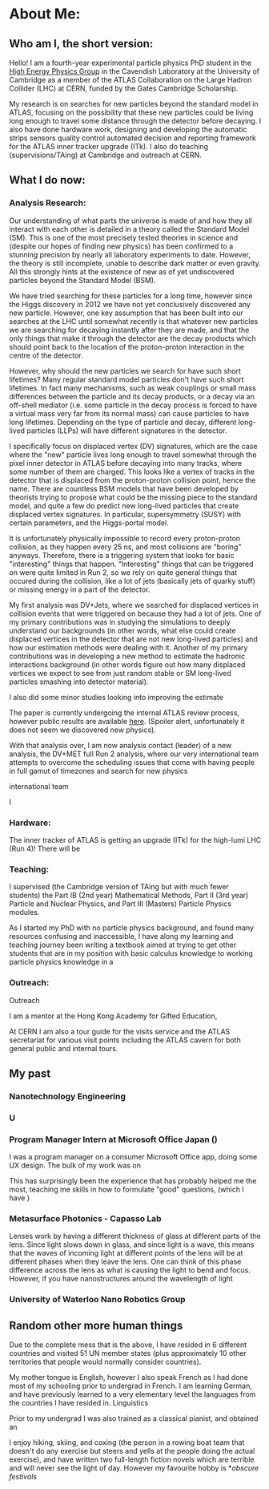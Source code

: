 # About Me:

## Who am I, the short version:
Hello! I am a fourth-year experimental particle physics PhD student in the [High Energy Physics Group](https://www.hep.phy.cam.ac.uk) in the Cavendish Laboratory at the University of Cambridge as a member of the ATLAS Collaboration on the Large Hadron Collider (LHC) at CERN, funded by the Gates Cambridge Scholarship.

My research is on searches for new particles beyond the standard model in ATLAS, focusing on the possibility that these new particles could be living long enough to travel some distance through the detector before decaying. I also have done hardware work, designing and developing the automatic strips sensors quality control automated decision and reporting framework for the ATLAS inner tracker upgrade (ITk). I also do teaching (supervisions/TAing) at Cambridge and outreach at CERN.

## What I do now:
### Analysis Research:
Our understanding of what parts the universe is made of and how they all interact with each other is detailed in a theory called the Standard Model (SM). This is one of the most precisely tested theories in science and (despite our hopes of finding new physics) has been confirmed to a stunning precision by nearly all laboratory experiments to date. However, the theory is still incomplete, unable to describe dark matter or even gravity. All this strongly hints at the existence of new as of yet undiscovered particles beyond the Standard Model (BSM).

We have tried searching for these particles for a long time, however since the Higgs discovery in 2012 we have not yet conclusively discovered any new particle. However, one key assumption that has been built into our searches at the LHC until somewhat recently is that whatever new particles we are searching for decaying instantly after they are made, and that the only things that make it through the detector are the decay products which should point back to the location of the proton-proton interaction in the centre of the detector.

However, why should the new particles we search for have such short lifetimes? Many regular standard model particles don't have such short lifetimes. In fact many mechanisms, such as weak couplings or small mass differences between the particle and its decay products, or a decay via an off-shell mediator (i.e. some particle in the decay process is forced to have a virtual mass very far from its normal mass) can cause particles to have long lifetimes. Depending on the type of particle and decay, different long-lived particles (LLPs) will have different signatures in the detector.

I specifically focus on displaced vertex (DV) signatures, which are the case where the "new" particle lives long enough to travel somewhat through the pixel inner detector in ATLAS before decaying into many tracks, where some number of them are charged. This looks like a vertex of tracks in the detector that is displaced from the proton-proton collision point, hence the name. There are countless BSM models that have been developed by theorists trying to propose what could be the missing piece to the standard model, and quite a few do predict new long-lived particles that create displaced vertex signatures. In particular, supersymmetry (SUSY) with certain parameters, and the Higgs-portal model.

It is unfortunately physically impossible to record every proton-proton collision, as they happen every 25 ns, and most collisions are "boring" anyways. Therefore, there is a triggering system that looks for basic "interesting" things that happen. "Interesting" things that can be triggered on were quite limited in Run 2, so we rely on quite general things that occured during the collision, like a lot of jets (basically jets of quarky stuff) or missing energy in a part of the detector.

My first analysis was DV+Jets, where we searched for displaced vertices in collision events that were triggered on because they had a lot of jets. One of my primary contributions was in studying the simulations to deeply understand our backgrounds (in other words, what else could create displaced vertices in the detector that are not new long-lived particles) and how our estimation methods were dealing with it. Another of my primary contributions was in developing a new method to estimate the hadronic interactions background (in other words figure out how many displaced vertices we expect to see from just random stable or SM long-lived particles smashing into detector material). 

I also did some minor studies looking into improving the estimate 

The paper is currently undergoing the internal ATLAS review process, however public results are available [here](). (Spoiler alert, unfortunately it does not seem we discovered new physics).

With that analysis over, I am now analysis contact (leader) of a new analysis, the DV+MET full Run 2 analysis, where our very international team attempts to overcome the scheduling issues that come with having people in full gamut of timezones and search for new physics

international team



I 


### Hardware:

The inner tracker of ATLAS is getting an upgrade (ITk) for the high-lumi LHC (Run 4)! There will be 

### Teaching:

I supervised (the Cambridge version of TAing but with much fewer students) the Part IB (2nd year) Mathematical Methods, Part II (3rd year) Particle and Nuclear Physics, and Part III (Masters) Particle Physics modules. 

As I started my PhD with no particle physics background, and found many resources confusing and inaccessible, I have along my learning and teaching journey been writing a textbook aimed at trying to get other students that are in my position with basic calculus knowledge to working particle physics knowledge in a 

### Outreach:

Outreach

I am a mentor at the Hong Kong Academy for Gifted Education, 

At CERN I am also a tour guide for the visits service and the ATLAS secretariat for various visit points including the ATLAS cavern for both general public and internal tours. 



## My past
### Nanotechnology Engineering

### U


### Program Manager Intern at Microsoft Office Japan ()

I was a program manager on a consumer Microsoft Office app, doing some UX design. The bulk of my work was on 

This has surprisingly been the experience that has probably helped me the most, teaching me skills in how to formulate "good" questions,  (which I have )

### Metasurface Photonics - Capasso Lab

Lenses work by having a different thickness of glass at different parts of the lens. Since light slows down in glass, and since light is a wave, this means that the waves of incoming light at different points of the lens will be at different phases when they leave the lens. One can think of this phase difference across the lens as what is causing the light to bend and focus. However, if you have nanostructures around the wavelength of light



### University of Waterloo Nano Robotics Group


## Random other more human things

Due to the complete mess that is the above, I have resided in 6 different countries and visited 51 UN member states (plus approximately 10 other territories that people would normally consider countries).

My mother tongue is English, however I also speak French as I had done most of my schooling prior to undergrad in French. I am learning German, and have previously learned to a very elementary level the languages from the countries I have resided in. Linguistics 

Prior to my undergrad I was also trained as a classical pianist, and obtained an 

I enjoy hiking, skiing, and coxing (the person in a rowing boat team that doesn't do any exercise but steers and yells at the people doing the actual exercise), and have written two full-length fiction novels which are terrible and will never see the light of day. However my favourite hobby is **obscure festivals*



